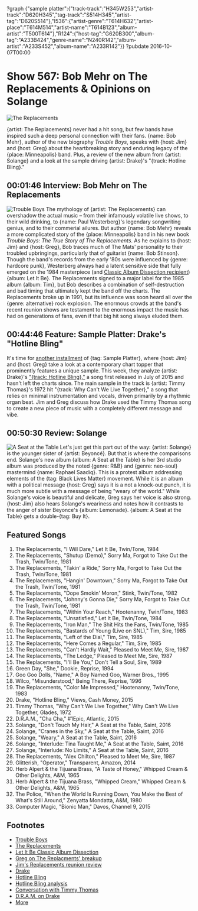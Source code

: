 ?graph {"sample platter":{"track-track":"H345W253","artist-track":"D620H345","tag-track":"S514H345","artist-tag":"D620S514"},"I536":{"artist-genre":"T614H632","artist-place":"T614M514","artist-name":"T614B123","album-artist":"T500T614"},"R124":{"host-tag":"G620B300","album-tag":"A233B424","genre-name":"N240R142","album-artist":"A233S452","album-name":"A233R142"}}
?pubdate 2016-10-07T00:00

# Show 567: Bob Mehr on The Replacements & Opinions on Solange

![The Replacements](//static.soundopinions.org/images/2016/replacements_web.jpg)

{artist: The Replacements} never had a hit song, but few bands have inspired such a deep personal connection with their fans. {name: Bob Mehr}, author of the new biography *Trouble Boys*, speaks with {host: Jim} and {host: Greg} about the heartbreaking story and enduring legacy of the {place: Minneapolis} band. Plus, a review of the new album from {artist: Solange} and a look at the sample driving {artist: Drake}'s "{track: Hotline Bling}."

## 00:01:46 Interview: Bob Mehr on The Replacements

![Trouble Boys](//static.soundopinions.org/images/2016/troubleboys_web.jpg)
The mythology of {artist: The Replacements} can overshadow the actual music – from their infamously volatile live shows, to their wild drinking, to {name: Paul Westerberg}'s legendary songwriting genius, and to their commerial ailures. But author {name: Bob Mehr} reveals a more complicated story of the {place: Minneapolis} band in his new book *Trouble Boys: The True Story of The Replacements*. As he explains to {host: Jim} and {host: Greg}, Bob traces much of The Mats' personality to their troubled upbringings, particularly that of guitarist {name: Bob Stinson}. Though the band's records from the early '80s were influenced by {genre: hardcore punk}, Westerberg always had a latent sensitive side that fully emerged on the 1984 masterpiece (and [Classic Album Dissection recipient](http://soundopinions.org/show/97/)) {album: Let It Be}. The Replacements signed to a major label for the 1985 album {album: Tim}, but Bob describes a combination of self-destruction and bad timing that ultimately kept the band off the charts. The Replacements broke up in 1991, but its influence was soon heard all over the {genre: alternative} rock explosion. The enormous crowds at the band's recent reunion shows are testament to the enormous impact the music has had on generations of fans, even if that big hit song always eluded them.

## 00:44:46 Feature: Sample Platter: Drake's "Hotline Bling"
It's time for [another installment](http://soundopinions.org/show/563/#kaleidoscope) of {tag: Sample Platter}, where {host: Jim} and {host: Greg} take a look at a contemporary chart topper that prominently features a unique sample. This week, they analyze {artist: Drake}'s ["{track: Hotline Bling},"](https://www.youtube.com/watch?v=uxpDa-c-4Mc) a song first released in July of 2015 and hasn't left the charts since. The main sample in the track is {artist: Timmy Thomas}'s 1972 hit "{track: Why Can't We Live Together}," a song that relies on minimal instrumentation and vocals, driven primarily by a rhythmic organ beat. Jim and Greg discuss how Drake used the Timmy Thomas song to create a new piece of music with a completely different message and vibe.

## 00:50:30 Review: Solange
![A Seat at the Table](http://is4.mzstatic.com/image/thumb/Music62/v4/3f/04/9a/3f049ab8-48e3-aa33-290f-b53b761ee99e/source/600x600bb.jpg "927803/1159507212")
Let's just get this part out of the way: {artist: Solange} is the younger sister of {artist: Beyoncé}. But that is where the comparisons end. Solange's new album {album: A Seat at the Table} is her 3rd studio album was produced by the noted {genre: R&B} and {genre: neo-soul} mastermind {name: Raphael Saadiq}. This is a protest album addressing elements of the {tag: Black Lives Matter} movement. While it is an album with a political message {host: Greg} says it is a not a knock-out punch, it is much more subtle with a message of being "weary of the world." While Solange's voice is beautiful and delicate, Greg says her voice is also strong. {host: Jim} also hears Solange's weariness and notes how it contrasts to the anger of sister Beyonce's {album: Lemonade}. {album: A Seat at the Table} gets a double-{tag: Buy It}.


## Featured Songs
1. The Replacements, "I Will Dare," Let It Be, Twin/Tone, 1984
1. The Replacements, "Shutup (Demo)," Sorry Ma, Forgot to Take Out the Trash, Twin/Tone, 1981
1. The Replacements, "Takin' a Ride," Sorry Ma, Forgot to Take Out the Trash, Twin/Tone, 1981
1. The Replacements, "Hangin' Downtown," Sorry Ma, Forgot to Take Out the Trash, Twin/Tone, 1981
1. The Replacements, "Dope Smokin' Moron," Stink, Twin/Tone, 1982
1. The Replacements, "Johnny's Gonna Die," Sorry Ma, Forgot to Take Out the Trash, Twin/Tone, 1981
1. The Replacements, "Within Your Reach," Hootenanny, Twin/Tone, 1983
1. The Replacements, "Unsatisfied," Let It Be, Twin/Tone, 1984
1. The Replacements, "Iron Man," The Shit Hits the Fans, Twin/Tone, 1985
1. The Replacements, "Bastards of Young (Live on SNL)," Tim, Sire, 1985
1. The Replacements, "Left of the Dial," Tim, Sire, 1985
1. The Replacements, "Here Comes a Regular," Tim, Sire, 1985
1. The Replacements, "Can't Hardly Wait," Pleased to Meet Me, Sire, 1987
1. The Replacements, "The Ledge," Pleased to Meet Me, Sire, 1987
1. The Replacements, "I'll Be You," Don't Tell a Soul, Sire, 1989
1. Green Day, "She," Dookie, Reprise, 1994
1. Goo Goo Dolls, "Name," A Boy Named Goo, Warner Bros., 1995
1. Wilco, "Misunderstood," Being There, Reprise, 1996
1. The Replacements, "Color Me Impressed," Hootenanny, Twin/Tone, 1983
1. Drake, "Hotline Bling," Views, Cash Money, 2015
1. Timmy Thomas, "Why Can't We Live Together," Why Can't We Live Together, Glades, 1972
1. D.R.A.M., "Cha Cha," #1Epic, Atlantic, 2015
1. Solange, "Don't Touch My Hair," A Seat at the Table, Saint, 2016
1. Solange, "Cranes in the Sky," A Seat at the Table, Saint, 2016
1. Solange, "Weary," A Seat at the Table, Saint, 2016
1. Solange, "Interlude: Tina Taught Me," A Seat at the Table, Saint, 2016
1. Solange, "Interlude: No Limits," A Seat at the Table, Saint, 2016
1. The Replacements, "Alex Chilton," Pleased to Meet Me, Sire, 1987
1. Glitterish, "Operator," Transparent, Amazon, 2014
1. Herb Alpert & the Tijuana Brass, "A Taste of Honey," Whipped Cream & Other Delights, A&M, 1965
1. Herb Alpert & the Tijuana Brass, "Whipped Cream," Whipped Cream & Other Delights, A&M, 1965
1. The Police, "When the World Is Running Down, You Make the Best of What's Still Around," Zenyatta Mondatta, A&M, 1980
1. Computer Magic, "Bionic Man," Davos, Channel 9, 2015

## Footnotes
- [Trouble Boys](http://www.replacementsbook.com/)
- [The Replacements](http://thereplacementsofficial.com/pages/home)
- [Let It Be Classic Album Dissection](/show/97)
- [Greg on The Replacments' breakup](http://www.chicagotribune.com/entertainment/music/kot/ct-replacements-breakup-anniversary-ent-0703-20160630-column.html)
- [Jim's Replacements reunion review](https://www.wbez.org/shows/jim-derogatis/the-return-of-the-replacements-sorta-kinda-not-really/828e3559-d6ab-486c-95b2-d7d0aec0df04)
- [Drake](http://www.drakeofficial.com/)
- [Hotline Bling](https://www.youtube.com/watch?v=uxpDa-c-4Mc)
- [Hotline Bling analysis](http://www.thefader.com/2015/10/20/drake-hotline-bling-cha-cha-interview)
- [Conversation with Timmy Thomas](http://www.spin.com/2015/10/timmy-thomas-drake-hotline-bling-why-cant-we-live-together/)
- [D.R.A.M. on Drake](http://www.chicagoreader.com/Bleader/archives/2015/07/30/drake-proves-ghostwriters-dont-matter-with-hotline-bling)
- [More](http://pitchfork.com/news/61704-dram-says-drake-jacked-cha-cha-for-hotline-bling/)
